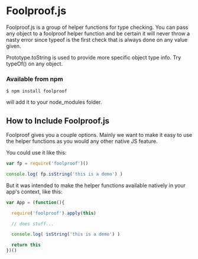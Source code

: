Foolproof.js
==============

Foolproof.js is a group of helper functions for type checking.
You can pass any object to a foolproof helper function and be
certain it will never throw a nasty error since typeof is the first
check that is always done on any value given.

Prototype.toString is used to provide more specific object type
info. Try typeOf() on any object.


### Available from npm
`$ npm install foolproof`

will add it to your node_modules folder.


How to Include Foolproof.js
-----------------------------

Foolproof gives you a couple options. Mainly we want to make it
easy to use the helper functions as you would any other native JS
feature.

You could use it like this:

```js
var fp = require('foolproof')()

console.log( fp.isString('this is a demo') )
```

But it was intended to make the helper functions available natively
in your app's context, like this:

```js
var App = (function(){

  require('foolproof').apply(this)

  // does stuff...

  console.log( isString('this is a demo') )

  return this
})()
```
